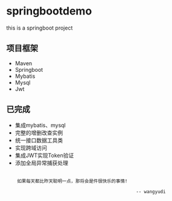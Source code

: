 # springbootdemo
this is a springboot project

## 项目框架

* Maven
* Springboot
* Mybatis
* Mysql
* Jwt

## 已完成

* 集成mybatis、mysql
* 完整的增删改查实例
* 统一接口数据工具类
* 实现跨域访问
* 集成JWT实现Token验证
* 添加全局异常捕获处理

## 

        如果每天都比昨天聪明一点，那将会是件很快乐的事情!
                                        
                                                    -- wangyudi 
